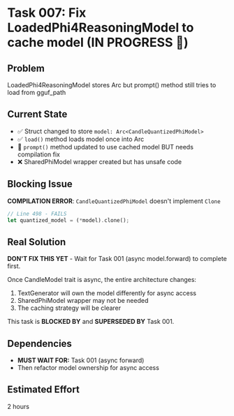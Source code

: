 # Task 007: Fix LoadedPhi4ReasoningModel to cache model (IN PROGRESS 🔨)

## Problem
LoadedPhi4ReasoningModel stores Arc<Model> but prompt() method still tries to load from gguf_path

## Current State
- ✅ Struct changed to store `model: Arc<CandleQuantizedPhiModel>`
- ✅ `load()` method loads model once into Arc
- 🔨 `prompt()` method updated to use cached model BUT needs compilation fix
- ❌ SharedPhiModel wrapper created but has unsafe code

## Blocking Issue
**COMPILATION ERROR**: `CandleQuantizedPhiModel` doesn't implement `Clone`

```rust
// Line 498 - FAILS
let quantized_model = (*model).clone();
```

## Real Solution

**DON'T FIX THIS YET** - Wait for Task 001 (async model.forward) to complete first.

Once CandleModel trait is async, the entire architecture changes:
1. TextGenerator will own the model differently for async access
2. SharedPhiModel wrapper may not be needed
3. The caching strategy will be clearer

This task is **BLOCKED BY** and **SUPERSEDED BY** Task 001.

## Dependencies
- **MUST WAIT FOR:** Task 001 (async forward)
- Then refactor model ownership for async access

## Estimated Effort
2 hours
